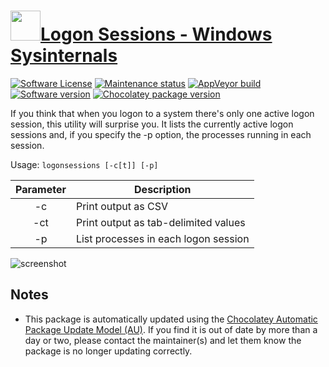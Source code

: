 # [<img src="https://cdn.jsdelivr.net/gh/dgalbraith/chocolatey-packages@024a0e31a291ceea63f7af5e63e2679403c5aa8f/icons/sysinternals.png" width="48" height="48" />Logon Sessions - Windows Sysinternals](https://chocolatey.org/packages/logonsessions)

[![Software License](https://img.shields.io/badge/License-Proprietary-grey.svg)](https://docs.microsoft.com/sysinternals/license-terms)
[![Maintenance status](https://img.shields.io/badge/maintained%3F-yes-green.svg)](https://gitHub.com/dgalbraith/chocolatey-packages/graphs/commit-activity)
[![AppVeyor build](https://img.shields.io/appveyor/ci/dgalbraith/chocolatey-packages)](https://ci.appveyor.com/project/dgalbraith/chocolatey-packages)
[![Software version](https://img.shields.io/badge/Source-v1.40-blue)](https://docs.microsoft.com/sysinternals/downloads/logonsessions)
[![Chocolatey package version](https://img.shields.io/chocolatey/v/logonsessions?label=Chocolatey)](https://chocolatey.org/packages/logonsessions)

If you think that when you logon to a system there's only one active logon session, this utility will surprise you. It
lists the currently active logon sessions and, if you specify the -p option, the processes running in each session.

Usage: `logonsessions [-c[t]] [-p]`

Parameter | Description
:--------:|------------
-c        | Print output as CSV
-ct       | Print output as tab-delimited values
-p        | List processes in each logon session

![screenshot](https://cdn.jsdelivr.net/gh/dgalbraith/chocolatey-packages@ab7733d9bd5714cac138fe9e5eec447633fb3d75/automatic/logonsessions/screenshot.png)

## Notes

* This package is automatically updated using the [Chocolatey Automatic Package Update Model (AU)](https://github.com/majkinetor/au/blob/master/README.md).
  If you find it is out of date by more than a day or two, please contact the maintainer(s) and let them know the package is no longer updating correctly.
